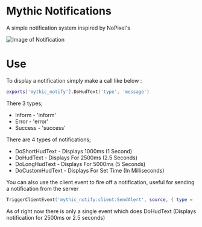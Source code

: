 # Mythic Notifications
A simple notification system inspired by NoPixel's

![Image of Notification](https://i.imgur.com/z2e25Ow.png)

# Use
To display a notification simply make a call like below :

```lua
exports['mythic_notify'].DoHudText('type', 'message')
```

There 3 types;
* Inform - 'inform'
* Error - 'error'
* Success - 'success'

There are 4 types of notifications;
* DoShortHudText - Displays 1000ms (1 Second)
* DoHudText - Displays For 2500ms (2.5 Seconds)
* DoLongHudText - Displays For 5000ms (5 Seconds)
* DoCustomHudText - Displays For Set Time (In Milliseconds)

You can also use the client event to fire off a notification, useful for sending a notification from the server

```lua
TriggerClientEvent('mythic_notify:client:SendAlert', source, { type = 'type', text = 'message' })
```

As of right now there is only a single event which does DoHudText (Displays notification for 2500ms or 2.5 seconds)
